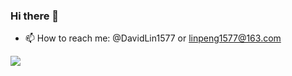 ### Hi there 👋

<!--
**DavidLin1577/DavidLin1577** is a ✨ _special_ ✨ repository because its `README.md` (this file) appears on your GitHub profile.

Here are some ideas to get you started:

- 🔭 I’m currently working on ...
- 🌱 I’m currently learning ...
- 👯 I’m looking to collaborate on ...
- 🤔 I’m looking for help with ...
- 💬 Ask me about ...
- 😄 Pronouns: ...
- ⚡ Fun fact: ...
-->

- 📫 How to reach me: @DavidLin1577 or linpeng1577@163.com

![](https://github-readme-stats.vercel.app/api?username=DavidLin1577)
